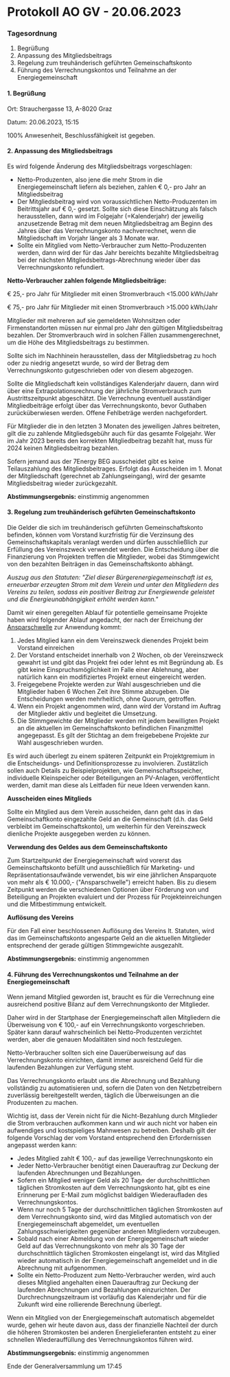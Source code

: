 # Protokoll AO GV - 20.06.2023

### Tagesordnung <a href="#tagesordnung" id="tagesordnung"></a>

1. Begrüßung
2. Anpassung des Mitgliedsbeitrags
3. Regelung zum treuhänderisch geführten Gemeinschaftskonto
4. Führung des Verrechnungskontos und Teilnahme an der Energiegemeinschaft

#### 1. Begrüßung <a href="#id-1.-begrussung" id="id-1.-begrussung"></a>

Ort: Strauchergasse 13, A-8020 Graz

Datum: 20.06.2023, 15:15

100% Anwesenheit, Beschlussfähigkeit ist gegeben.

#### 2. Anpassung des Mitgliedsbeitrags <a href="#id-2.-anpassung-des-mitgliedsbeitrags" id="id-2.-anpassung-des-mitgliedsbeitrags"></a>

Es wird folgende Änderung des Mitgliedsbeitrags vorgeschlagen:

* Netto-Produzenten, also jene die mehr Strom in die Energiegemeinschaft liefern als beziehen, zahlen € 0,- pro Jahr an Mitgliedsbeitrag
* Der Mitgliedsbeitrag wird von voraussichtlichen Netto-Produzenten im Beitrittsjahr auf € 0,- gesetzt. Sollte sich diese Einschätzung als falsch herausstellen, dann wird im Folgejahr (=Kalenderjahr) der jeweilig anzusetzende Betrag mit dem neuen Mitgliedsbeitrag am Beginn des Jahres über das Verrechnungskonto nachverrechnet, wenn die Mitgliedschaft im Vorjahr länger als 3 Monate war.
* Sollte ein Mitglied vom Netto-Verbraucher zum Netto-Produzenten werden, dann wird der für das Jahr bereichts bezahlte Mitgliedsbeitrag bei der nächsten Mitgliedsbeitrags-Abrechnung wieder über das Verrechnungskonto refundiert.

**Netto-Verbraucher zahlen folgende Mitgliedsbeiträge:**

€ 25,- pro Jahr für Mitglieder mit einen Stromverbrauch <15.000 kWh/Jahr

€ 75,- pro Jahr für Mitglieder mit einen Stromverbrauch >15.000 kWh/Jahr

Mitglieder mit mehreren auf sie gemeldeten Wohnsitzen oder Firmenstandorten müssen nur einmal pro Jahr den gültigen Mitgliedsbeitrag bezahlen. Der Stromverbrauch wird in solchen Fällen zusammengerechnet, um die Höhe des Mitgliedsbeitrags zu bestimmen.

Sollte sich im Nachhinein herausstellen, dass der Mitgliedsbetrag zu hoch oder zu niedrig angesetzt wurde, so wird der Betrag dem Verrechnungskonto gutgeschrieben oder von diesem abgezogen.

Sollte die Mitgliedschaft kein vollständiges Kalenderjahr dauern, dann wird über eine Extrapolationsrechnung der jährliche Stromverbrauch zum Austrittszeitpunkt abgeschätzt. Die Verrechnung eventuell ausständiger Mitgliedbeiträge erfolgt über das Verrechnungskonto, bevor Guthaben zurücküberwiesen werden. Offene Fehlbeträge werden nachgefordert.

Für Mitglieder die in den letzten 3 Monaten des jeweiligen Jahres beitreten, gilt die zu zahlende Mitgliedsgebühr auch für das gesamte Folgejahr. Wer im Jahr 2023 bereits den korrekten Mitgliedbeitrag bezahlt hat, muss für 2024 keinen Mitgliedsbeitrag bezahlen.

Sofern jemand aus der 7Energy BEG ausscheidet gibt es keine Teilauszahlung des Mitgliedsbeitrages. Erfolgt das Ausscheiden im 1. Monat der Mitgliedschaft (gerechnet ab Zahlungseingang), wird der gesamte Mitgliedsbeitrag wieder zurückgezahlt.

**Abstimmungsergebnis:** einstimmig angenommen

#### 3. Regelung zum treuhänderisch geführten Gemeinschaftskonto <a href="#id-3.-regelung-zum-treuhanderisch-gefuhrten-gemeinschaftskonto" id="id-3.-regelung-zum-treuhanderisch-gefuhrten-gemeinschaftskonto"></a>

Die Gelder die sich im treuhänderisch geführten Gemeinschaftskonto befinden, können vom Vorstand kurzfristig für die Verzinsung des Gemeinschaftskapitals veranlagt werden und dürfen ausschließlich zur Erfüllung des Vereinszweck verwendet werden. Die Entscheidung über die Finanzierung von Projekten treffen die Mitglieder, wobei das Stimmgewicht von den bezahlten Beiträgen in das Gemeinschaftskonto abhängt.

_Auszug aus den Statuten: "Ziel dieser Bürgerenergiegemeinschaft ist es, erneuerbar erzeugten Strom mit dem Verein und unter den Mitgliedern des Vereins zu teilen, sodass ein positiver Beitrag zur Energiewende geleistet und die Energieunabhängigkeit erhöht werden kann."_

Damit wir einen geregelten Ablauf für potentielle gemeinsame Projekte haben wird folgender Ablauf angedacht, der nach der Erreichung der [Ansparschwelle](https://about/organentscheidungen/generalversammlungen/protokoll-ao-gv-20.06.2023#verwendung-des-geldes-aus-dem-gemeinschaftskonto) zur Anwendung kommt:

1. Jedes Mitglied kann ein dem Vereinszweck dienendes Projekt beim Vorstand einreichen
2. Der Vorstand entscheidet innerhalb von 2 Wochen, ob der Vereinszweck gewahrt ist und gibt das Projekt frei oder lehnt es mit Begründung ab. Es gibt keine Einspruchsmöglichkeit im Falle einer Ablehnung, aber natürlich kann ein modifiziertes Projekt erneut eingereicht werden.
3. Freigegebene Projekte werden zur Wahl ausgeschrieben und die Mitglieder haben 6 Wochen Zeit ihre Stimme abzugeben. Die Entscheidungen werden mehrheitlich, ohne Quorum, getroffen.
4. Wenn ein Projekt angenommen wird, dann wird der Vorstand im Auftrag der Mitglieder aktiv und begleitet die Umsetzung.
5. Die Stimmgewichte der Mitglieder werden mit jedem bewilligten Projekt an die aktuellen im Gemeinschaftskonto befindlichen Finanzmittel angegepasst. Es gilt der Stichtag an dem freigebebene Projekte zur Wahl ausgeschrieben wurden.

Es wird auch überlegt zu einem späteren Zeitpunkt ein Projektgremium in die Entscheidungs- und Definitionsprozesse zu involvieren. Zustätzlich sollen auch Details zu Beispielprojekten, wie Gemeinschaftsspeicher, individuelle Kleinspeicher oder Beteiligungen an PV-Anlagen, veröffentlicht werden, damit man diese als Leitfaden für neue Ideen verwenden kann.

**Ausscheiden eines Mitglieds**

Sollte ein Mitglied aus dem Verein ausscheiden, dann geht das in das Gemeinschaftkonto eingezahlte Geld an die Gemeinschaft (d.h. das Geld verbleibt im Gemeinschaftskonto), um weiterhin für den Vereinszweck dienliche Projekte ausgegeben werden zu können.

**Verwendung des Geldes aus dem Gemeinschaftskonto**

Zum Startzeitpunkt der Energiegemeinschaft wird vorerst das Gemeinschaftskonto befüllt und ausschließlich für Marketing- und Repräsentationsaufwände verwendet, bis wir eine jährlichen Ansparquote von mehr als € 10.000,- ("Ansparschwelle") erreicht haben. Bis zu diesem Zeitpunkt werden die verschiedenen Optionen über Förderung von und Beteiligung an Projekten evaluiert und der Prozess für Projekteinreichungen und die Mitbestimmung entwickelt.

**Auflösung des Vereins**

Für den Fall einer beschlossenen Auflösung des Vereins lt. Statuten, wird das im Gemeinschaftskonto angesparte Geld an die aktuellen Mitglieder entsprechend der gerade gültigen Stimmgewichte ausgezahlt.

**Abstimmungsergebnis:** einstimmig angenommen

#### 4. Führung des Verrechnungskontos und Teilnahme an der Energiegemeinschaft <a href="#id-4.-fuhrung-des-verrechnungskontos-und-teilnahme-an-der-energiegemeinschaft" id="id-4.-fuhrung-des-verrechnungskontos-und-teilnahme-an-der-energiegemeinschaft"></a>

Wenn jemand Mitglied geworden ist, braucht es für die Verrechnung eine ausreichend positive Bilanz auf dem Verrechnungskonto der Mitglieder.

Daher wird in der Startphase der Energiegemeinschaft allen Mitgliedern die Überweisung von € 100,- auf ein Verrechnungskonto vorgeschrieben. Später kann darauf wahrscheinlich bei Netto-Produzenten verzichtet werden, aber die genauen Modalitäten sind noch festzulegen.

Netto-Verbraucher sollten sich eine Dauerüberweisung auf das Verrechnungskonto einrichten, damit immer ausreichend Geld für die laufenden Bezahlungen zur Verfügung steht.

Das Verrechnungskonto erlaubt uns die Abrechnung und Bezahlung vollständig zu automatisieren und, sofern die Daten von den Netzbetreibern zuverlässig bereitgestellt werden, täglich die Überweisungen an die Produzenten zu machen.

Wichtig ist, dass der Verein nicht für die Nicht-Bezahlung durch Mitglieder die Strom verbrauchen aufkommen kann und wir auch nicht vor haben ein aufwendiges und kostspieliges Mahnwesen zu betreiben. Deshalb gilt der folgende Vorschlag der vom Vorstand entsprechend den Erfordernissen angepasst werden kann:

* Jedes Mitglied zahlt € 100,- auf das jeweilige Verrechnungskonto ein
* Jeder Netto-Verbraucher benötigt einen Dauerauftrag zur Deckung der laufenden Abrechnungen und Bezahlungen.
* Sofern ein Mitglied weniger Geld als 20 Tage der durchschnittlichen täglichen Stromkosten auf dem Verrechnungskonto hat, gibt es eine Erinnerung per E-Mail zum möglichst baldigen Wiederaufladen des Verrechnungskontos.
* Wenn nur noch 5 Tage der durchschnittlichen täglichen Stromkosten auf dem Verrechnungskonto sind, wird das Mitglied automatisch von der Energiegemeinschaft abgemeldet, um eventuellen Zahlungsschwierigkeiten gegenüber anderen Mitgliedern vorzubeugen.
* Sobald nach einer Abmeldung von der Energiegemeinschaft wieder Geld auf das Verrechnungskonto von mehr als 30 Tage der durchschnittlich täglichen Stromkosten eingelangt ist, wird das Mitglied wieder automatisch in der Energiegemeinschaft angemeldet und in die Abrechnung mit aufgenommen.
* Sollte ein Netto-Produzent zum Netto-Verbraucher werden, wird auch dieses Mitglied angehalten einen Dauerauftrag zur Deckung der laufenden Abrechnungen und Bezahlungen einzurichten. Der Durchrechnungszeitraum ist vorläufig das Kalenderjahr und für die Zukunft wird eine rollierende Berechnung überlegt.

Wenn ein Mitglied von der Energiegemeinschaft automatisch abgemeldet wurde, gehen wir heute davon aus, dass der finanzielle Nachteil der durch die höheren Stromkosten bei anderen Energielieferanten entsteht zu einer schnellen Wiederauffüllung des Verrechnungskontos führen wird.

**Abstimmungsergebnis:** einstimmig angenommen

Ende der Generalversammlung um 17:45
